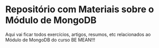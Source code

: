 # Repositório com Materiais sobre o Módulo de MongoDB
Aqui vai ficar todos exercícios, artigos, resumos, etc relacionados ao Módulo de MongoDB do curso BE MEAN!!!

